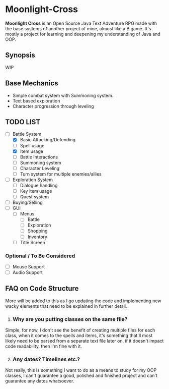 # Moonlight-Cross
**Moonlight Cross** is an Open Source Java Text Adventure RPG made with the base systems of another project of mine, almost like a B game. It's
mostly a project for learning and deepening my understanding of Java and OOP.

## Synopsis
WIP

## Base Mechanics
- Simple combat system with Summoning system.
- Text based exploration
- Character progression through leveling

## TODO LIST
- [ ] Battle System
  - [x] Basic Attacking/Defending
  - [ ] Spell usage
  - [x] Item usage
  - [ ] Battle Interactions
  - [ ] Summoning system
  - [ ] Character Leveling
  - [ ] Turn system for multiple enemies/allies
- [ ] Exploration System
  - [ ] Dialogue handling
  - [ ] Key item usage
  - [ ] Quest system
- [ ] Buying/Selling
- [ ] GUI
  - [ ] Menus
    - [ ] Battle
    - [ ] Exploration
    - [ ] Shopping
    - [ ] Inventory
  - [ ] Title Screen
### Optional / To Be Considered
- [ ] Mouse Support
- [ ] Audio Support

## FAQ on Code Structure
More will be added to this as I go updating the code and implementing new wacky elements that need to be explained in further detail.

1. ### Why are you putting classes on the same file?
Simple, for now, I don't see the benefit of creating multiple files for each class, when it comes to the spells and items, it's something that'll most likely need
to be parsed from a separate text file later on, if it doesn't impact code readability, then I'm fine with it.

2. ### Any dates? Timelines etc.?
Not really, this is something I want to do as a means to study for my OOP classes, I can't guarantee a good, polished and finished project and can't guarantee any dates whatsoever.